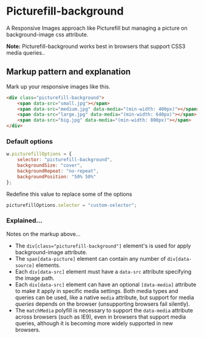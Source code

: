 # Picturefill-background
A Responsive Images approach like Picturefill but managing a picture on background-image css attribute.

**Note:** Picturefill-background works best in browsers that support CSS3 media queries..

## Markup pattern and explanation

Mark up your responsive images like this.

```html
<div class="picturefill-background">
    <span data-src="small.jpg"></span>
    <span data-src="medium.jpg" data-media="(min-width: 400px)"></span>
    <span data-src="large.jpg" data-media="(min-width: 640px)"></span>
    <span data-src="big.jpg" data-media="(min-width: 800px)"></span>
</div>
```

### Default options

```js
w.picturefillOptions = {
    selector: "picturefill-background",
    backgroundSize: "cover",
    backgroundRepeat: "no-repeat",
    backgroundPosition: "50% 50%"
};
```

Redefine this value to replace some of the options

```js
picturefillOptions.selector = "custom-selector";
```

### Explained...

Notes on the markup above...

* The `div[class="picturefill-background"]` element's is used for apply background-image attribute.
* The `span[data-picture]` element can contain any number of `div[data-source]` elements.
* Each `div[data-src]` element must have a `data-src` attribute specifying the image path.
* Each `div[data-src]` element can have an optional `[data-media]` attribute to make it apply in specific media settings. Both media types and queries can be used, like a native `media` attribute, but support for media _queries_ depends on the browser (unsupporting browsers fail silently).
* The `matchMedia` polyfill is necessary to support the `data-media` attribute across browsers (such as IE9), even in browsers that support media queries, although it is becoming more widely supported in new browsers.
